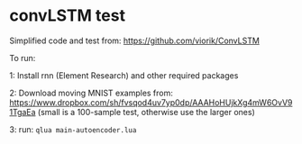 # convLSTM test

Simplified code and test from: https://github.com/viorik/ConvLSTM

To run:

1: Install rnn (Element Research) and other required packages

2: Download moving MNIST examples from: https://www.dropbox.com/sh/fvsqod4uv7yp0dp/AAAHoHUjkXg4mW6OvV91TgaEa (small is a 100-sample test, otherwise use the larger ones)

3: run: ```qlua main-autoencoder.lua```


